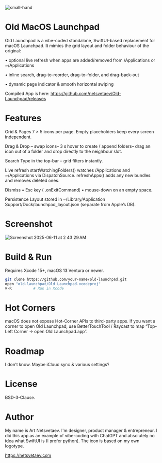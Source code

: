 ![small-hand](https://github.com/user-attachments/assets/5a715349-5ae4-4f0e-8f05-ee0287241da9)

# Old MacOS Launchpad
Old Launchpad is a vibe-coded standalone, SwiftUI-based replacement for macOS Launchpad.
It mimics the grid layout and folder behaviour of the original:

•	optional live refresh when apps are added/removed from /Applications or ~/Applications

•	inline search, drag-to-reorder, drag-to-folder, and drag-back-out

•	dynamic page indicator & smooth horizontal swiping

Compiled App is here: https://github.com/netsvetaev/Old-Launchpad/releases

# Features
Grid & Pages
7 × 5 icons per page.  Empty placeholders keep every screen independent.

Drag & Drop
– swap icons– 3 s hover to create / append folders– drag an icon out of a folder and drop directly to the neighbour slot.

Search
Type in the top-bar – grid filters instantly.

Live refresh
startWatchingFolders() watches /Applications and ~/Applications via DispatchSource. refreshApps() adds any new bundles and removes deleted ones.

Dismiss
• Esc key ( .onExitCommand)  • mouse-down on an empty space.

Persistence
Layout stored in ~/Library/Application Support/Dock/launchpad_layout.json (separate from Apple’s DB).

# Screenshot
![Screenshot 2025-06-11 at 2 43 29 AM](https://github.com/user-attachments/assets/cb871d10-252a-44a6-87f7-6a96d0b60190)

# Build & Run

Requires Xcode 15+, macOS 13 Ventura or newer.

```bash
git clone https://github.com/your-name/old-launchpad.git
open "old-launchpad/Old Launchpad.xcodeproj"
⌘-R          # Run in Xcode
```

# Hot Corners
macOS does not expose Hot-Corner APIs to third-party apps.
If you want a corner to open Old Launchpad, use BetterTouchTool / Raycast to map “Top-Left Corner → open Old Launchpad.app”.

# Roadmap
I don't know. Maybe iCloud sync & various settings?

# License
BSD-3-Clause.

# Author
My name is Art Netsvetaev. I'm designer, product manager & entrepreneur.
I did this app as an example of vibe-coding with ChatGPT and absolutely no idea what SwiftUI is (I prefer python).
The icon is based on my own logotype.

https://netsvetaev.com
